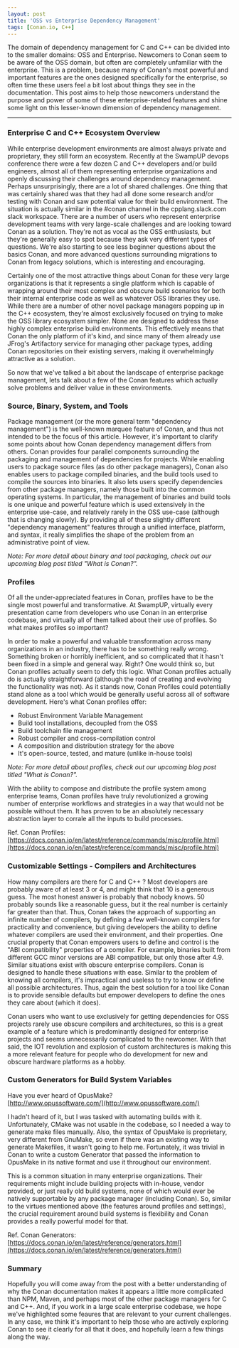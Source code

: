 ```yaml
---
layout: post
title: 'OSS vs Enterprise Dependency Management'
tags: [Conan.io, C++]
---
```


The domain of dependency management for C and C++ can be divided into to the smaller domains: OSS and Enterprise. Newcomers to Conan seem to be aware of the OSS domain, but often are completely unfamiliar with the enterprise.  This is a problem, because many of Conan's most powerful and important features are the ones designed specifically for the enterprise, so often time these users feel a bit lost about things they see in the documentation.  This post aims to help those newcomers understand the purpose and power of some of these enterprise-related features and shine some light on this lesser-known dimension of dependency management.

---

### Enterprise C and C++ Ecosystem Overview

While enterprise development environments are almost always private and proprietary, they still form an ecosystem.  Recently at the SwampUP devops conference there were a few dozen C and C++ developers and/or build engineers, almost all of them representing enterprise organizations and openly discussing their challenges around dependency management.  Perhaps unsurprisingly, there are a lot of shared challenges.  One thing that was certainly shared was that they had all done some research and/or testing with Conan and saw potential value for their build environment.  The situation is actually similar in the #conan channel in the cpplang.slack.com slack workspace.  There are a number of users who represent enterprise development teams with very large-scale challenges and are looking toward Conan as a solution.  They're not as vocal as the OSS enthusiasts, but they're generally easy to spot because they ask very different types of questions.  We're also starting to see less beginner questions about the basics Conan, and more advanced questions surrounding migrations to Conan from legacy solutions, which is interesting and encouraging. 

Certainly one of the most attractive things about Conan for these very large organizations is that it represents a single platform which is capable of wrapping around their most complex and obscure build scenarios for both their internal enterprise code as well as whatever OSS libraries they use.  While there are a number of other novel package managers popping up in the C++ ecosystem, they're almost exclusively focused on trying to make the OSS library ecosystem simpler.   None are designed to address these highly complex enterprise build environments.  This effectively means that Conan the only platform of it's kind, and since many of them already use JFrog's Artifactory service for managing other package types, adding Conan repositories on their existing servers, making it overwhelmingly attractive as a solution. 

So now that we've talked a bit about the landscape of enterprise package management, lets talk about a few of the Conan features which actually solve problems and deliver value in these environments. 

### Source, Binary, System, and Tools

Package management (or the more general term "dependency management") is the well-known marquee feature of Conan, and thus not intended to be the focus of this article.  However, it's important to clarify some points about how Conan dependency management differs from others.  Conan provides four parallel components surrounding the packaging and management of dependencies for projects.  While enabling users to package source files (as do other package managers), Conan also enables users to package compiled binaries, and the build tools used to compile the sources into binaries.  It also lets users specify dependencies from other package managers, namely those built into the common operating systems.  In particular, the management of binaries and build tools is one unique and powerful feature which is used extensively in the enterprise use-case, and relatively rarely in the OSS use-case (although that is changing slowly).  By providing all of these slightly different "dependency management" features through a unified interface, platform, and syntax, it really simplifies the shape of the problem from an administrative point of view.   

*Note: For more detail about binary and tool packaging, check out our upcoming blog post titled "What is Conan?".* 

### Profiles

Of all the under-appreciated features in Conan, profiles have to be the single most powerful and transformative.  At SwampUP, virtually every presentation came from developers who use Conan in an enterprise codebase, and virtually all of them talked about their use of profiles.  So what makes profiles so important?  

In order to make a powerful and valuable transformation across many organizations in an industry, there has to be something really wrong.  Something broken or horribly inefficient, and so complicated that it hasn't been fixed in a simple and general way.  Right?  One would think so, but Conan profiles actually seem to defy this logic.  What Conan profiles actually do is actually straightforward (although the road of creating and evolving the functionality was not).  As it stands now, Conan Profiles could potentially stand alone as a tool which would be generally useful across all of software development.  Here's what Conan profiles offer: 

- Robust Environment Variable Management
- Build tool installations, decoupled from the OSS
- Build toolchain file management
- Robust compiler and cross-compilation control
- A composition and distribution strategy for the above
- It's open-source, tested, and mature (unlike in-house tools)

*Note: For more detail about profiles, check out our upcoming blog post titled "What is Conan?".*

With the ability to compose and distribute the profile system among enterprise teams, Conan profiles have truly revolutionized a growing number of enterprise workflows and strategies in a way that would not be possible without them.  It has proven to be an absolutely necessary abstraction layer to corrale all the inputs to build processes.  

Ref. Conan Profiles: 
[https://docs.conan.io/en/latest/reference/commands/misc/profile.html](https://docs.conan.io/en/latest/reference/commands/misc/profile.html)

### Customizable Settings - Compilers and Architectures

How many compilers are there for C and C++ ?  Most developers are probably aware of at least 3 or 4,  and might think that 10 is a generous guess.  The most honest answer is probably that nobody knows.  50 probably sounds like a reasonable guess, but it the real number is certainly far greater than that.  Thus, Conan takes the approach of supporting an infinite number of compilers, by defining a few well-known compilers for practicality and convenience, but giving developers the ability to define whatever compilers are used their environment, and their properties.  One crucial property that Conan empowers users to define and control is the "ABI compatibility" properties of a compiler.  For example, binaries built from different GCC minor versions are ABI compatible, but only those after 4.9.  Similar situations exist with obscure enterprise compilers.  Conan is designed to handle these situations with ease.  Similar to the problem of knowing all compilers, it's impractical and useless to try to know or define all possible architectures. Thus, again the best solution for a tool like Conan is to provide sensible defaults but empower developers to define the ones they care about (which it does).  

Conan users who want to use exclusively for getting dependencies for OSS projects rarely use obscure compilers and architectures, so this is a great example of a feature which is predominantly designed for enterprise projects and seems unnecessarily complicated to the newcomer.  With that said, the IOT revolution and explosion of custom architectures is making this a more relevant feature for people who do development for new and obscure hardware platforms as a hobby. 


### Custom Generators for Build System Variables

Have you ever heard of OpusMake?  
[http://www.opussoftware.com/](http://www.opussoftware.com/)

I hadn't heard of it, but I was tasked with automating builds with it. Unfortunately, CMake was not usable in the codebase, so I needed a way to generate make files manually.  Also, the syntax of OpusMake is proprietary, very different from GnuMake, so even if there was an existing way to generate Makefiles, it wasn't going to help me.  Fortunately, it was trivial in Conan to write a custom Generator that passed the information to OpusMake in its native format and use it throughout our environment.  

This is a common situation in many enterprise organizations.  Their requirements might include building projects with in-house, vendor provided, or just really old build systems, none of which would ever be natively supportable by any package manager (including Conan). So, similar to the virtues mentioned above (the features around profiles and settings), the crucial requirement around build systems is flexibility and Conan provides a really powerful model for that. 

Ref. Conan Generators: 
[https://docs.conan.io/en/latest/reference/generators.html](https://docs.conan.io/en/latest/reference/generators.html)

### Summary

Hopefully you will come away from the post with a better understanding of why the Conan documentation makes it appears a little more complicated than NPM, Maven, and perhaps most of the other package managers for C and C++.  And, if you work in a large scale enterprise codebase, we hope we've highlighted some feaures that are relevant to your current challenges.  In any case, we think it's important to help those who are actively exploring Conan to see it clearly for all that it does, and hopefully learn a few things along the way. 
